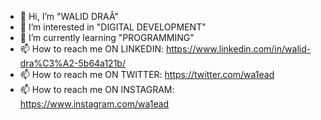 - 👋 Hi, I’m "WALID DRAÂ"
- 👀 I’m interested in "DIGITAL DEVELOPMENT"
- 🌱 I’m currently learning "PROGRAMMING"
- 📫 How to reach me ON LINKEDIN: https://www.linkedin.com/in/walid-dra%C3%A2-5b64a121b/
- 📫 How to reach me ON TWITTER: https://twitter.com/wa1ead
- 📫 How to reach me ON INSTAGRAM: https://www.instagram.com/wa1ead

<!---
wa1ead/wa1ead is a ✨ special ✨ repository because its `README.md` (this file) appears on your GitHub profile.
You can click the Preview link to take a look at your changes.
--->
